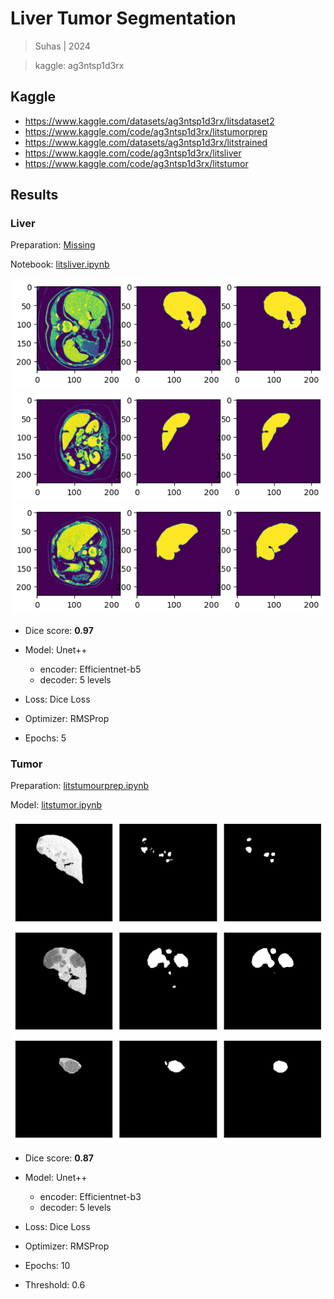 # Liver Tumor Segmentation

> Suhas | 2024

> kaggle: ag3ntsp1d3rx

## Kaggle

* https://www.kaggle.com/datasets/ag3ntsp1d3rx/litsdataset2
* https://www.kaggle.com/code/ag3ntsp1d3rx/litstumorprep
* https://www.kaggle.com/datasets/ag3ntsp1d3rx/litstrained
* https://www.kaggle.com/code/ag3ntsp1d3rx/litsliver
* https://www.kaggle.com/code/ag3ntsp1d3rx/litstumor

## Results

### Liver

Preparation: [Missing](http://http.cat/404)

Notebook: [litsliver.ipynb](./litsliver.ipynb)

![](./images/liver.png)
![](./images/liver2.png)
![](./images/liver3.png)                

* Dice score: **0.97**
* Model: Unet++ 
    - encoder: Efficientnet-b5
    - decoder: 5 levels

* Loss: Dice Loss
* Optimizer: RMSProp
* Epochs: 5

### Tumor

Preparation: [litstumourprep.ipynb](./litstumorprep.ipynb)

Model: [litstumor.ipynb](./litstumor.ipynb)

![](./images/image.png)
![](./images/image2.png)
![](./images/image3.png)

* Dice score: **0.87**

* Model: Unet++ 
    - encoder: Efficientnet-b3
    - decoder: 5 levels

* Loss: Dice Loss
* Optimizer: RMSProp        
* Epochs: 10
* Threshold: 0.6
